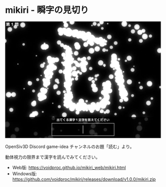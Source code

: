 # mikiri - 瞬字の見切り

![mikiri](screenshot/mikiri.jpg)

OpenSiv3D Discord game-idea チャンネルのお題「読む」より。

動体視力の限界まで漢字を読んでみてください。

- Web版: https://voidproc.github.io/mikiri_web/mikiri.html
- Windows版: https://github.com/voidproc/mikiri/releases/download/v1.0.0/mikiri.zip
